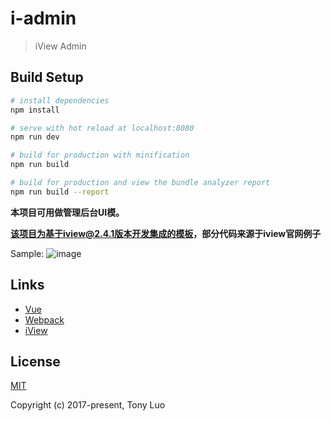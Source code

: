 # i-admin

> iView Admin

## Build Setup

``` bash
# install dependencies
npm install

# serve with hot reload at localhost:8080
npm run dev

# build for production with minification
npm run build

# build for production and view the bundle analyzer report
npm run build --report
```


**本项目可用做管理后台UI模。**


**该项目为基于iview@2.4.1版本开发集成的模板，部分代码来源于iview官网例子**

Sample:
![image](https://github.com/TonyLuo/i-admin/blob/master/gifs/iadmin.gif)

## Links

- [Vue](https://github.com/vuejs/vue)
- [Webpack](https://github.com/webpack/webpack)
- [iView](https://github.com/iview/)

## License
[MIT](http://opensource.org/licenses/MIT)

Copyright (c) 2017-present, Tony Luo
